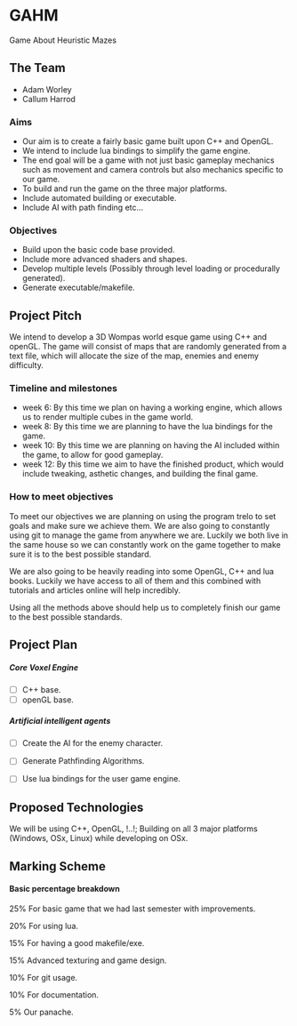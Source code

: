 # GAHM
Game About Heuristic Mazes

## The Team
- Adam Worley
- Callum Harrod

### Aims
- Our aim is to create a fairly basic game built upon C++ and OpenGL.
- We intend to include lua bindings to simplify the game engine.
- The end goal will be a game with not just basic gameplay mechanics such as movement and camera controls but also mechanics specific to our game.
- To build and run the game on the three major platforms.
- Include automated building or executable.
- Include AI with path finding etc...

### Objectives
- Build upon the basic code base provided.
- Include more advanced shaders and shapes.
- Develop multiple levels (Possibly through level loading or procedurally generated).
- Generate executable/makefile.

## Project Pitch

We intend to develop a 3D Wompas world esque game using C++ and openGL.
The game will consist of maps that are randomly generated from a text file, which will allocate the size of the map,
enemies and enemy difficulty.

### Timeline and milestones

- week 6: By this time we plan on having a working engine, which allows us to render multiple cubes in the game world.
- week 8: By this time we are planning to have the lua bindings for the game.
- week 10: By this time we are planning on having the AI included within the game, to allow for good gameplay.
- week 12: By this time we aim to have the finished product, which would include tweaking, asthetic changes, and building the final game.

### How to meet objectives

To meet our objectives we are planning on using the program trelo to set goals and make sure we achieve them. We are also going to constantly using git to manage the game from anywhere we are. Luckily we both live in the same house so we can constantly work on the game together to make sure it is to the best possible standard.

We are also going to be heavily reading into some OpenGL, C++ and lua books. Luckily we have access to all of them and this combined with tutorials and articles online will help incredibly.

Using all the methods above should help us to completely finish our game to the best possible standards.

## Project Plan

##### Core Voxel Engine

- [ ] C++ base.
- [ ] openGL base.

##### Artificial intelligent agents

- [ ] Create the AI for the enemy character.
- [ ] Generate Pathfinding Algorithms.

- [ ] Use lua bindings for the user game engine.

## Proposed Technologies
We will be using C++, OpenGL, !..!; Building on all 3 major platforms (Windows, OSx, Linux) while developing on OSx.

## Marking Scheme

#### Basic percentage breakdown

25% For basic game that we had last semester with improvements.

20% For using lua.

15% For having a good makefile/exe.

15% Advanced texturing and game design.

10% For git usage.

10% For documentation.

5% Our panache.

